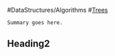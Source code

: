 #DataStructures/Algorithms #[Trees](Trees.md) 

```ad-summary
Summary goes here.

```


## Heading2 